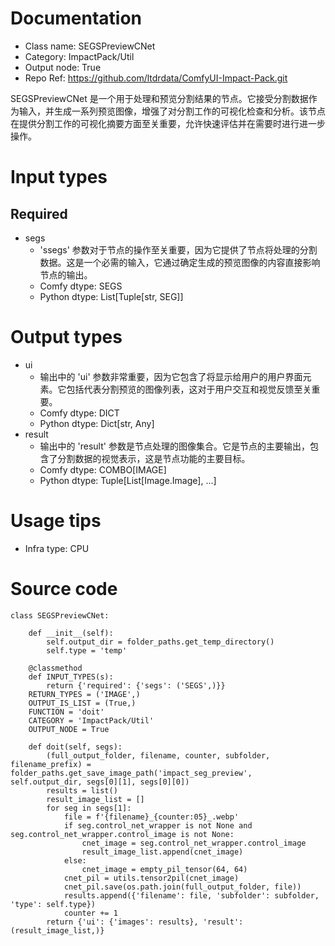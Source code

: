 # Documentation
- Class name: SEGSPreviewCNet
- Category: ImpactPack/Util
- Output node: True
- Repo Ref: https://github.com/ltdrdata/ComfyUI-Impact-Pack.git

SEGSPreviewCNet 是一个用于处理和预览分割结果的节点。它接受分割数据作为输入，并生成一系列预览图像，增强了对分割工作的可视化检查和分析。该节点在提供分割工作的可视化摘要方面至关重要，允许快速评估并在需要时进行进一步操作。

# Input types
## Required
- segs
    - 'ssegs' 参数对于节点的操作至关重要，因为它提供了节点将处理的分割数据。这是一个必需的输入，它通过确定生成的预览图像的内容直接影响节点的输出。
    - Comfy dtype: SEGS
    - Python dtype: List[Tuple[str, SEG]]

# Output types
- ui
    - 输出中的 'ui' 参数非常重要，因为它包含了将显示给用户的用户界面元素。它包括代表分割预览的图像列表，这对于用户交互和视觉反馈至关重要。
    - Comfy dtype: DICT
    - Python dtype: Dict[str, Any]
- result
    - 输出中的 'result' 参数是节点处理的图像集合。它是节点的主要输出，包含了分割数据的视觉表示，这是节点功能的主要目标。
    - Comfy dtype: COMBO[IMAGE]
    - Python dtype: Tuple[List[Image.Image], ...]

# Usage tips
- Infra type: CPU

# Source code
```
class SEGSPreviewCNet:

    def __init__(self):
        self.output_dir = folder_paths.get_temp_directory()
        self.type = 'temp'

    @classmethod
    def INPUT_TYPES(s):
        return {'required': {'segs': ('SEGS',)}}
    RETURN_TYPES = ('IMAGE',)
    OUTPUT_IS_LIST = (True,)
    FUNCTION = 'doit'
    CATEGORY = 'ImpactPack/Util'
    OUTPUT_NODE = True

    def doit(self, segs):
        (full_output_folder, filename, counter, subfolder, filename_prefix) = folder_paths.get_save_image_path('impact_seg_preview', self.output_dir, segs[0][1], segs[0][0])
        results = list()
        result_image_list = []
        for seg in segs[1]:
            file = f'{filename}_{counter:05}_.webp'
            if seg.control_net_wrapper is not None and seg.control_net_wrapper.control_image is not None:
                cnet_image = seg.control_net_wrapper.control_image
                result_image_list.append(cnet_image)
            else:
                cnet_image = empty_pil_tensor(64, 64)
            cnet_pil = utils.tensor2pil(cnet_image)
            cnet_pil.save(os.path.join(full_output_folder, file))
            results.append({'filename': file, 'subfolder': subfolder, 'type': self.type})
            counter += 1
        return {'ui': {'images': results}, 'result': (result_image_list,)}
```